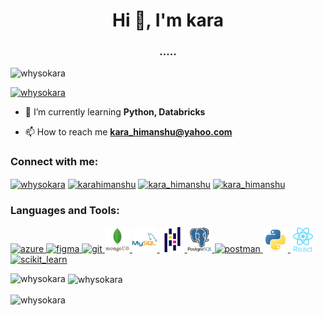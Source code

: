 <h1 align="center">Hi 👋, I'm kara</h1>
<h3 align="center">.....</h3>

<p align="left"> <img src="https://komarev.com/ghpvc/?username=whysokara&label=Profile%20views&color=0e75b6&style=flat" alt="whysokara" /> </p>

<p align="left"> <a href="https://twitter.com/whysokara" target="blank"><img src="https://img.shields.io/twitter/follow/whysokara?logo=twitter&style=for-the-badge" alt="whysokara" /></a> </p>

- 🌱 I’m currently learning **Python, Databricks**

- 📫 How to reach me **kara_himanshu@yahoo.com**

<h3 align="left">Connect with me:</h3>
<p align="left">
<a href="https://twitter.com/whysokara" target="blank"><img align="center" src="https://raw.githubusercontent.com/rahuldkjain/github-profile-readme-generator/master/src/images/icons/Social/twitter.svg" alt="whysokara" height="30" width="40" /></a>
<a href="https://linkedin.com/in/karahimanshu" target="blank"><img align="center" src="https://raw.githubusercontent.com/rahuldkjain/github-profile-readme-generator/master/src/images/icons/Social/linked-in-alt.svg" alt="karahimanshu" height="30" width="40" /></a>
<a href="https://www.hackerrank.com/kara_himanshu" target="blank"><img align="center" src="https://raw.githubusercontent.com/rahuldkjain/github-profile-readme-generator/master/src/images/icons/Social/hackerrank.svg" alt="kara_himanshu" height="30" width="40" /></a>
<a href="https://www.leetcode.com/kara_himanshu" target="blank"><img align="center" src="https://raw.githubusercontent.com/rahuldkjain/github-profile-readme-generator/master/src/images/icons/Social/leet-code.svg" alt="kara_himanshu" height="30" width="40" /></a>
</p>

<h3 align="left">Languages and Tools:</h3>
<p align="left"> <a href="https://azure.microsoft.com/en-in/" target="_blank" rel="noreferrer"> <img src="https://www.vectorlogo.zone/logos/microsoft_azure/microsoft_azure-icon.svg" alt="azure" width="40" height="40"/> </a> <a href="https://www.figma.com/" target="_blank" rel="noreferrer"> <img src="https://www.vectorlogo.zone/logos/figma/figma-icon.svg" alt="figma" width="40" height="40"/> </a> <a href="https://git-scm.com/" target="_blank" rel="noreferrer"> <img src="https://www.vectorlogo.zone/logos/git-scm/git-scm-icon.svg" alt="git" width="40" height="40"/> </a> <a href="https://www.mongodb.com/" target="_blank" rel="noreferrer"> <img src="https://raw.githubusercontent.com/devicons/devicon/master/icons/mongodb/mongodb-original-wordmark.svg" alt="mongodb" width="40" height="40"/> </a> <a href="https://www.mysql.com/" target="_blank" rel="noreferrer"> <img src="https://raw.githubusercontent.com/devicons/devicon/master/icons/mysql/mysql-original-wordmark.svg" alt="mysql" width="40" height="40"/> </a> <a href="https://pandas.pydata.org/" target="_blank" rel="noreferrer"> <img src="https://raw.githubusercontent.com/devicons/devicon/2ae2a900d2f041da66e950e4d48052658d850630/icons/pandas/pandas-original.svg" alt="pandas" width="40" height="40"/> </a> <a href="https://www.postgresql.org" target="_blank" rel="noreferrer"> <img src="https://raw.githubusercontent.com/devicons/devicon/master/icons/postgresql/postgresql-original-wordmark.svg" alt="postgresql" width="40" height="40"/> </a> <a href="https://postman.com" target="_blank" rel="noreferrer"> <img src="https://www.vectorlogo.zone/logos/getpostman/getpostman-icon.svg" alt="postman" width="40" height="40"/> </a> <a href="https://www.python.org" target="_blank" rel="noreferrer"> <img src="https://raw.githubusercontent.com/devicons/devicon/master/icons/python/python-original.svg" alt="python" width="40" height="40"/> </a> <a href="https://reactjs.org/" target="_blank" rel="noreferrer"> <img src="https://raw.githubusercontent.com/devicons/devicon/master/icons/react/react-original-wordmark.svg" alt="react" width="40" height="40"/> </a> <a href="https://scikit-learn.org/" target="_blank" rel="noreferrer"> <img src="https://upload.wikimedia.org/wikipedia/commons/0/05/Scikit_learn_logo_small.svg" alt="scikit_learn" width="40" height="40"/> </a> </p>

<p><img align="left" src="https://github-readme-stats.vercel.app/api/top-langs?username=whysokara&show_icons=true&locale=en&layout=compact" alt="whysokara" /></p>

<p>&nbsp;<img align="center" src="https://github-readme-stats.vercel.app/api?username=whysokara&show_icons=true&locale=en" alt="whysokara" /></p>

<p><img align="center" src="https://github-readme-streak-stats.herokuapp.com/?user=whysokara&" alt="whysokara" /></p>
